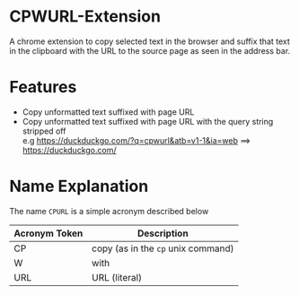 # CPWURL-Extension
A chrome extension to copy selected text in the browser and suffix that text in the clipboard with the URL to the source page as seen in the address bar.

# Features
- Copy unformatted text suffixed with page URL
- Copy unformatted text suffixed with page URL with the query string stripped off<br>
    e.g    https://duckduckgo.com/?q=cpwurl&atb=v1-1&ia=web ==> https://duckduckgo.com/

# Name Explanation
The name `CPURL` is a simple acronym described below

| Acronym Token | Description |
| --- | --- |
| CP | copy (as in the `cp` unix command) |
| W | with |
| URL | URL (literal) |